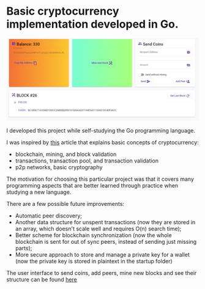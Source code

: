 # Basic cryptocurrency implementation developed in Go.

![screenshot of UI: wallet balance and address panel, "mine next block" panel, "send coins" panel and block inspector panel](./screenshot.png)

I developed this project while self-studying the Go programming language.  

I was inspired by [this](https://lhartikk.github.io/jekyll/update/2017/07/15/chapter0.html) article that explains basic concepts of cryptocurrency:  
- blockchain, mining, and block validation  
- transactions, transaction pool, and transaction validation  
- p2p networks, basic cryptography  

The motivation for choosing this particular project was that it covers many programming aspects that are better learned through practice when studying a new language.  

There are a few possible future improvements:  
- Automatic peer discovery;  
- Another data structure for unspent transactions (now they are stored in an array, which doesn't scale well and requires O(n) search time);  
- Better scheme for blockchain synchronization (now the whole blockchain is sent for out of sync peers, instead of sending just missing parts);  
- More secure approach to store and manage a private key for a wallet (now the private key is stored in plaintext in the startup folder)  

The user interface to send coins, add peers, mine new blocks and see their structure can be found [here](https://github.com/Kabdenov/naivecoin-app)
